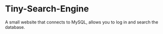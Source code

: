 Tiny-Search-Engine
==================

A small website that connects to MySQL, allows you to log in and search the database.
